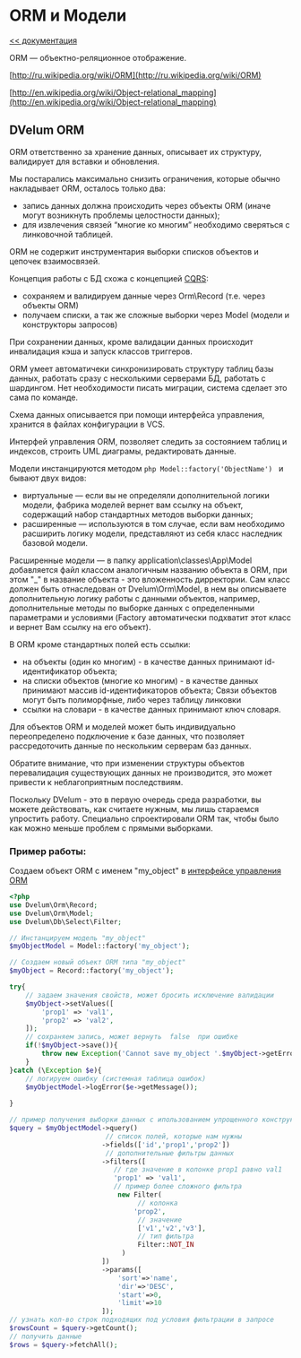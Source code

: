 ORM и Модели
===

[<< документация](readme.md)

ORM — объектно-реляционное отображение.

[http://ru.wikipedia.org/wiki/ORM](http://ru.wikipedia.org/wiki/ORM)

[http://en.wikipedia.org/wiki/Object-relational_mapping](http://en.wikipedia.org/wiki/Object-relational_mapping)

## DVelum ORM

ORM ответственно за хранение данных, описывает их структуру, валидирует для вставки и обновления.

Мы постарались максимально снизить ограничения, которые обычно накладывает ORM, осталось только два:

* запись данных должна происходить через объекты ORM (иначе могут возникнуть проблемы целостности данных);
* для извлечения связей “многие ко многим” необходимо сверяться с линковочной таблицей.

ORM не содержит инструментария выборки списков объектов и цепочек взаимосвязей.

Концепция работы с БД схожа с концепцией [CQRS](https://ru.wikipedia.org/wiki/CQRS):
* сохраняем и валидируем данные через Orm\Record (т.е. через объекты ORM)
* получаем списки, а так же сложные выборки через Model (модели и конструкторы запросов)

При сохранении данных, кроме валидации данных происходит инвалидация кэша и запуск классов триггеров.

ORM умеет автоматичеки синхронизировать структуру таблиц базы данных, работать сразу с несколькими серверами БД, работать с шардингом.
Нет необходимости писать миграции, система сделает это сама по команде.

Схема данных описывается при помощи интерфейса управления, хранится в файлах конфигурации в VCS.

Интерфей управления ORM, позволяет следить за состоянием таблиц и индексов, строить UML диаграмы, редактировать данные.
 
Модели инстанцируются методом 
```php Model::factory('ObjectName') ``` 
и бывают двух видов:

* виртуальные — если вы не определяли дополнительной логики модели, фабрика моделей вернет вам ссылку на объект, содержащий набор стандартных методов выборки данных;
* расширенные — используются в том случае, если вам необходимо расширить логику модели, представляют из себя класс наследник базовой модели.

Расширенные модели — в папку application\classes\App\Model добавляется файл классом аналогичным названию 
объекта в ORM, при этом "_" в название объекта  - это вложенность дирректории.
Сам класс должен быть отнаследован от Dvelum\Orm\Model, в нем вы описываете дополнительную логику работы с данными объектов,
 например, дополнительные методы по выборке данных с определенными параметрами и условиями 
 (Factory автоматически подхватит этот класс и вернет Вам ссылку на его объект).

В ORM кроме стандартных полей есть ссылки:

* на объекты  (один ко многим) - в качестве данных принимают id-идентификатор объекта;
* на списки объектов (многие ко многим) - в качестве данных принимают массив id-идентификаторов объекта; Связи объектов могут быть полиморфные, либо через таблицу линковки
* ссылки на словари - в качестве данных принимают ключ словаря.


Для объектов ORM  и моделей может быть индивидуально переопределено подключение к базе данных, 
что позволяет рассредоточить данные по нескольким серверам баз данных.

Обратите внимание, что при изменении структуры объектов перевалидация существующих данных не производится, 
это может привести к неблагоприятным последствиям.

Поскольку DVelum - это в первую очередь среда разработки, вы можете действовать, как считаете нужным, мы лишь стараемся 
упростить работу. Специально спроектировали ORM так, чтобы было как можно меньше проблем с прямыми выборками.

### Пример работы:

Создаем объект ORM с именем  "my_object" в [интерфейсе управления ORM](orm_main.md)

```php
<?php
use Dvelum\Orm\Record;
use Dvelum\Orm\Model;
use Dvelum\Db\Select\Filter;

// Инстанцируем модель "my_object"
$myObjectModel = Model::factory('my_object');

// Создаем новый объект ORM типа "my_object"
$myObject = Record::factory('my_object');

try{
    // задаем значения свойств, может бросить исключение валидации
    $myObject->setValues([
        'prop1' => 'val1',
        'prop2' => 'val2',
    ]);
    // сохраняем запись, может вернуть  false  при ошибке
    if(!$myObject->save()){
        throw new Exception('Cannot save my_object '.$myObject->getErrors());
    }   
}catch (\Exception $e){
    // логируем ошибку (системная таблица ошибок)
    $myObjectModel->logError($e->getMessage());
    
}

// пример получения выборки данных с ипользованием упрощенного конструктора запросов
$query = $myObjectModel->query()
                        // список полей, которые нам нужны
                       ->fields(['id','prop1','prop2'])
                        // дополнительные фильтры данных
                       ->filters([
                          // где значение в колонке prop1 равно val1
                          'prop1' => 'val1',
                          // пример более сложного фильтра  
                           new Filter(
                                // колонка
                               'prop2',
                                // значение
                                ['v1','v2','v3'],
                                // тип фильтра
                                Filter::NOT_IN
                            )
                       ])
                       ->params([
                           'sort'=>'name',
                           'dir'=>'DESC',
                           'start'=>0,
                           'limit'=>10
                       ]);
// узнать кол-во строк подходящих под условия фильтрации в запросе
$rowsCount = $query->getCount();
// получить данные
$rows = $query->fetchAll();

```
